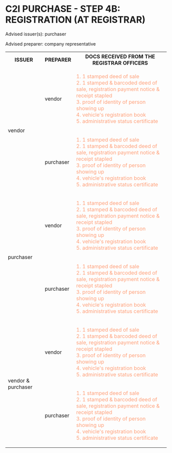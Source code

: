# C2I PURCHASE - STEP 4B: REGISTRATION (AT REGISTRAR)

Advised issuer(s): purchaser

Advised preparer: company representative

<table>
  <tr>
    <th>ISSUER</th>
    <th>PREPARER</th>
    <th>DOCS RECEIVED FROM THE REGISTRAR OFFICERS</th>
  </tr>

  <tr>
    <!-- ISSUER: vendor -->
    <!-- PREPARER: vendor -->
    <td rowspan="2">vendor</td>
    <td>vendor</td>
    <td style="color: lightsalmon;">
      <ol style="padding: 0; list-style-position: inside;">
        <li>1 stamped deed of sale</li>
        <li>1 stamped & barcoded deed of sale, registration payment notice & receipt stapled</li>
        <li>proof of identity of person showing up</li>
        <li>vehicle's registration book</li>
        <li>administrative status certificate</li>
      </ol>
    </td>
  </tr>
  <tr>
    <!-- ISSUER: vendor -->
    <!-- PREPARER: purchaser -->
    <td>purchaser</td>
    <td style="color: lightsalmon;">
      <ol style="padding: 0; list-style-position: inside;">
        <li>1 stamped deed of sale</li>
        <li>1 stamped & barcoded deed of sale, registration payment notice & receipt stapled</li>
        <li>proof of identity of person showing up</li>
        <li>vehicle's registration book</li>
        <li>administrative status certificate</li>
      </ol>
    </td>
  </tr>

  <tr>
    <!-- ISSUER: purchaser -->
    <!-- PREPARER: vendor -->
    <td rowspan="2">purchaser</td>
    <td>vendor</td>
    <td style="color: lightsalmon;">
      <ol style="padding: 0; list-style-position: inside;">
        <li>1 stamped deed of sale</li>
        <li>1 stamped & barcoded deed of sale, registration payment notice & receipt stapled</li>
        <li>proof of identity of person showing up</li>
        <li>vehicle's registration book</li>
        <li>administrative status certificate</li>
      </ol>
    </td>
  </tr>
  <tr>
    <!-- ISSUER: purchaser -->
    <!-- PREPARER: purchaser -->
    <td>purchaser</td>
    <td style="color: lightsalmon;">
      <ol style="padding: 0; list-style-position: inside;">
        <li>1 stamped deed of sale</li>
        <li>1 stamped & barcoded deed of sale, registration payment notice & receipt stapled</li>
        <li>proof of identity of person showing up</li>
        <li>vehicle's registration book</li>
        <li>administrative status certificate</li>
      </ol>
    </td>
  </tr>

  <tr>
    <!-- ISSUER: vendor & purchaser -->
    <!-- PREPARER: vendor -->
    <td rowspan="2">vendor & purchaser</td>
    <td>vendor</td>
    <td style="color: lightsalmon;">
      <ol style="padding: 0; list-style-position: inside;">
        <li>1 stamped deed of sale</li>
        <li>1 stamped & barcoded deed of sale, registration payment notice & receipt stapled</li>
        <li>proof of identity of person showing up</li>
        <li>vehicle's registration book</li>
        <li>administrative status certificate</li>
      </ol>
    </td>
  </tr>
  <tr>
    <!-- ISSUER: vendor & purchaser -->
    <!-- PREPARER: purchaser -->
    <td>purchaser</td>
    <td style="color: lightsalmon;">
      <ol style="padding: 0; list-style-position: inside;">
        <li>1 stamped deed of sale</li>
        <li>1 stamped & barcoded deed of sale, registration payment notice & receipt stapled</li>
        <li>proof of identity of person showing up</li>
        <li>vehicle's registration book</li>
        <li>administrative status certificate</li>
      </ol>
    </td>
  </tr>
</table>
